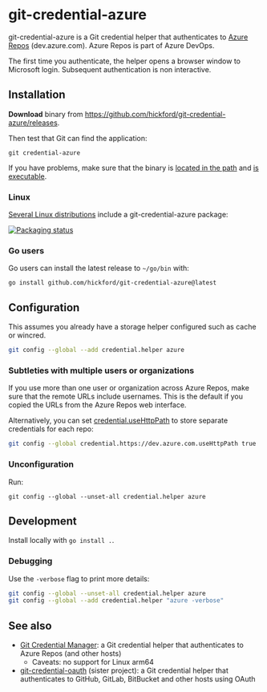 git-credential-azure
====================

git-credential-azure is a Git credential helper that authenticates to [Azure Repos](https://azure.microsoft.com/en-us/products/devops/repos) (dev.azure.com). Azure Repos is part of Azure DevOps.

The first time you authenticate, the helper opens a browser window to Microsoft login. Subsequent authentication is non interactive.

## Installation

**Download** binary from https://github.com/hickford/git-credential-azure/releases.

Then test that Git can find the application:

	git credential-azure

If you have problems, make sure that the binary is [located in the path](https://superuser.com/a/284351/62691) and [is executable](https://askubuntu.com/a/229592/18504).

### Linux

[Several Linux distributions](https://repology.org/project/git-credential-azure/versions) include a git-credential-azure package:

[![Packaging status](https://repology.org/badge/vertical-allrepos/git-credential-azure.svg?exclude_unsupported=1&header=)](https://repology.org/project/git-credential-azure/versions)

### Go users

Go users can install the latest release to `~/go/bin` with:

	go install github.com/hickford/git-credential-azure@latest

## Configuration

This assumes you already have a storage helper configured such as cache or wincred.

```sh
git config --global --add credential.helper azure
```

### Subtleties with multiple users or organizations

If you use more than one user or organization across Azure Repos, make sure that the remote URLs include usernames. This is the default if you copied the URLs from the Azure Repos web interface.

Alternatively, you can set [credential.useHttpPath](https://git-scm.com/docs/gitcredentials#Documentation/gitcredentials.txt-useHttpPath) to store separate credentials for each repo:

```sh
git config --global credential.https://dev.azure.com.useHttpPath true
```

### Unconfiguration

Run:

	git config --global --unset-all credential.helper azure

## Development

Install locally with `go install .`.

### Debugging

Use the `-verbose` flag to print more details:

```sh
git config --global --unset-all credential.helper azure
git config --global --add credential.helper "azure -verbose"
```

## See also

* [Git Credential Manager](https://github.com/git-ecosystem/git-credential-manager): a Git credential helper that authenticates to Azure Repos (and other hosts)
  * Caveats: no support for Linux arm64
* [git-credential-oauth](https://github.com/hickford/git-credential-oauth) (sister project): a Git credential helper that authenticates to GitHub, GitLab, BitBucket and other hosts using OAuth
